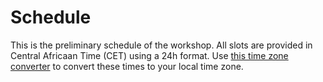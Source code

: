 # Schedule

This is the preliminary schedule of the workshop. All slots are provided
in Central Africaan Time (CET) using
a 24h format. Use [this time zone converter](https://www.thetimezoneconverter.com) to convert
these times to your local time zone.
